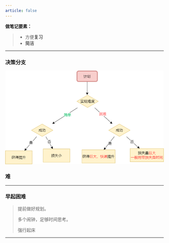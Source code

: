 ```yaml
---
article: false
---
```

**做笔记要素：**

> - 方便**复习**
> - **简洁**

---



### 决策分支



<img src="./assets/决策-1703171743051-1.png" alt="决策" style="zoom: 80%;" />

### 难

---



### 早起困难

> 提前做好规划。
>
> 多个闹钟，足够时间思考。
>
> 强行起床

---

